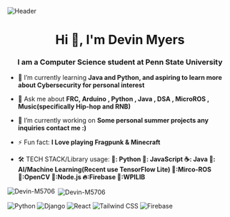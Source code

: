 ![Header](https://capsule-render.vercel.app/api?type=waving&color=0:6EE7B7,100:3B82F6&height=200&section=header&text=Welcome%20to%20My%20GitHub!&fontSize=40&fontColor=ffffff)

<h1 align="center">Hi 👋, I'm Devin Myers</h1>
<h3 align="center"> I am a Computer Science student at Penn State University</h3>

- 🌱 I’m currently learning **Java and Python, and aspiring to learn more about Cybersecurity for personal interest**

- 💬 Ask me about **FRC, Arduino , Python , Java , DSA , MicroROS , Music(specifically Hip-hop and RNB)**

- 🔭 I’m currently working on **Some personal summer projects any inquiries contact me :)**

- ⚡ Fun fact: **I Love playing Fragpunk & Minecraft**

- 🛠️ TECH STACK/Library usage: **🐍: Python 📜: JavaScript  ☕: Java  🧠: AI/Machine Learning(Recent use TensorFlow Lite)  🦾:Mirco-ROS 👀:OpenCV   🐢:Node.js  🔥:Firebase  🤖:WPILIB**

<p><img align="left" src="https://github-readme-stats.vercel.app/api/top-langs?username=Devin-M5706&show_icons=true&locale=en&theme=tokyonight&layout=compact" alt="Devin-M5706" /></p>

<p>&nbsp;<img align="center" src="https://github-readme-stats.vercel.app/api?username=Devin-M5706&show_icons=true&theme=tokyonight&locale=en" alt="Devin-M5706" /></p>

![Python](https://img.shields.io/badge/Python-3.10-blue?logo=python&logoColor=white)
![Django](https://img.shields.io/badge/Django-4.2-green?logo=django&logoColor=white)
![React](https://img.shields.io/badge/React-18-blue?logo=react&logoColor=white)
![Tailwind CSS](https://img.shields.io/badge/TailwindCSS-3.4-cyan?logo=tailwindcss&logoColor=white)
![Firebase](https://img.shields.io/badge/Firebase-Auth-yellow?logo=firebase&logoColor=white)



<!--
**Devin-M5706/Devin-M5706** is a ✨ _special_ ✨ repository because its `README.md` (this file) appears on your GitHub profile.

Here are some ideas to get you started:

- 🔭 I’m currently working on ...
- 🌱 I’m currently learning ...
- 👯 I’m looking to collaborate on ...
- 🤔 I’m looking for help with ...
- 💬 Ask me about ...
- 📫 How to reach me: ...
- 😄 Pronouns: ...
- ⚡ Fun fact: ...
[![Anurag's GitHub stats](https://github-readme-stats.vercel.app/apiDevin-M5706anuraghazra)](https://github.com/anuraghazra/github-readme-stats)
-->
